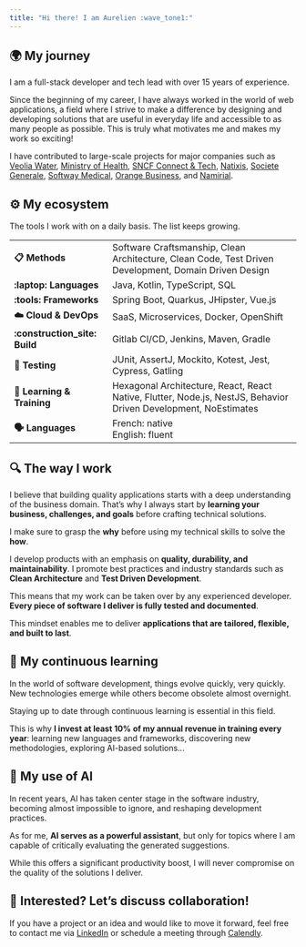 ```yaml
---
title: "Hi there! I am Aurelien :wave_tone1:"
---
```


## :earth_africa: My journey

I am a full-stack developer and tech lead with over 15 years of experience.

Since the beginning of my career, I have always worked in the world of web applications,
a field where I strive to make a difference by designing and developing solutions that are useful in everyday life
and accessible to as many people as possible. This is truly what motivates me and makes my work so exciting!

I have contributed to large-scale projects for major companies such as
[Veolia Water](https://www.veoliawatertechnologies.com/en/),
[Ministry of Health](https://sante.gouv.fr/),
[SNCF Connect & Tech](https://www.sncf-connect.com/en-en/),
[Natixis](https://www.groupebpce.com/en/our-firms/natixis-corporate-investment-banking/),
[Societe Generale](https://wholesale.banking.societegenerale.com/en/),
[Softway Medical](https://www.groupesoftwaymedical.com/en/),
[Orange Business](https://www.orange-business.com/en/),
and [Namirial](https://www.namirial.com/en/).

## :gear: My ecosystem

The tools I work with on a daily basis. The list keeps growing.

|                                  |                                                                                                                 |
|----------------------------------|-----------------------------------------------------------------------------------------------------------------|
| **:clipboard:️ Methods**         | Software Craftsmanship, Clean Architecture, Clean Code, Test Driven Development, Domain Driven Design           |
| **:laptop: Languages**           | Java, Kotlin, TypeScript, SQL                                                                                   |
| **:tools: Frameworks**           | Spring Boot, Quarkus, JHipster, Vue.js                                                                          |
| **:cloud: Cloud & DevOps**       | SaaS, Microservices, Docker, OpenShift                                                                          |
| **:construction_site: Build**    | Gitlab CI/CD, Jenkins, Maven, Gradle                                                                            |
| **:test_tube: Testing**          | JUnit, AssertJ, Mockito, Kotest, Jest, Cypress, Gatling                                                         |
| **:school: Learning & Training** | Hexagonal Architecture, React, React Native, Flutter, Node.js, NestJS, Behavior Driven Development, NoEstimates |
| **:speaking_head: Languages**    | French: native <br> English: fluent                                                                             |

## :mag: The way I work

I believe that building quality applications starts with a deep understanding of the business domain.
That’s why I always start by **learning your business, challenges, and goals** before crafting technical solutions.

I make sure to grasp the **why** before using my technical skills to solve the **how**.

I develop products with an emphasis on **quality, durability, and maintainability**. I promote best practices
and industry standards such as **Clean Architecture** and **Test Driven Development**.

This means that my work can be taken over by any experienced developer. **Every piece of software I deliver is fully
tested and documented**.

This mindset enables me to deliver **applications that are tailored, flexible, and built to last**.

## :seedling: My continuous learning

In the world of software development, things evolve quickly, very quickly. New technologies emerge while others
become obsolete almost overnight.

Staying up to date through continuous learning is essential in this field.

This is why **I invest at least 10% of my annual revenue in training every year**: learning new languages and frameworks,
discovering new methodologies, exploring AI-based solutions...

## :robot: My use of AI

In recent years, AI has taken center stage in the software industry, becoming almost impossible to ignore,
and reshaping development practices.

As for me, **AI serves as a powerful assistant**, but only for topics where I am capable of critically evaluating
the generated suggestions.

While this offers a significant productivity boost, I will never compromise on the quality of the solutions I deliver.

## :handshake: Interested? Let’s discuss collaboration!

If you have a project or an idea and would like to move it forward, feel free to contact me via
[LinkedIn](https://www.linkedin.com/in/atondoux) or schedule a meeting through
[Calendly](https://calendly.com/atondoux/30min).
